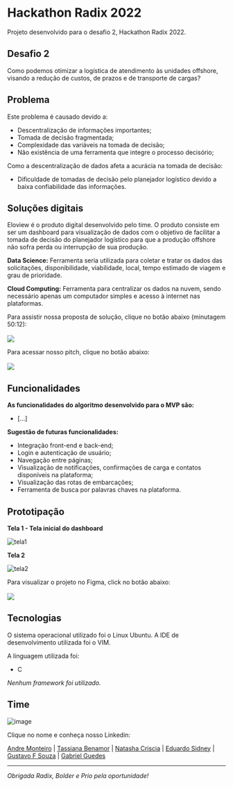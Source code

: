 # Hackathon Radix 2022
Projeto desenvolvido para o desafio 2, Hackathon Radix 2022.



## Desafio 2
Como podemos otimizar a logística de atendimento às unidades offshore, visando a redução de custos, de prazos e de transporte de cargas?

## Problema
Este problema é causado devido a:
- Descentralização de informações importantes;
- Tomada de decisão fragmentada;
- Complexidade das variáveis na tomada de decisão;
- Não existência de uma ferramenta que integre o processo decisório;

Como a descentralização de dados afeta a acurácia na tomada de decisão:
- Dificuldade de tomadas de decisão pelo planejador logístico devido a baixa confiabilidade das informações.

## Soluções digitais

Eloview é o produto digital desenvolvido pelo time. O produto consiste em ser um dashboard para visualização de dados com o objetivo de facilitar a tomada de decisão do planejador logístico para que a produção offshore não sofra perda ou interrupção de sua produção.

**Data Science:** Ferramenta seria utilizada para coletar e tratar os dados das solicitações, disponibilidade, viabilidade, local, tempo estimado de viagem e grau de prioridade.

**Cloud Computing:** Ferramenta para centralizar os dados na nuvem, sendo necessário apenas um computador simples e acesso à internet nas plataformas.

Para assistir nossa proposta de solução, clique no botão abaixo (minutagem 50:12):
<br>
<br>
<a href="https://www.youtube.com/watch?v=TqbmhcLSnVk&t=3038s" target="_blank">
  <img src="https://img.shields.io/badge/Youtube-282828?style=for-the-badge&logo=youtube&logoColor=white">
</a>

Para acessar nosso pitch, clique no botão abaixo:
<br>
<br>
<a href="https://www.canva.com/design/DAFRUazUM1c/aCZPUfEF2X1ngowP_k1MFg/view?utm_content=DAFRUazUM1c&utm_campaign=designshare&utm_medium=link2&utm_source=sharebutton" target="_blank">
  <img src="https://img.shields.io/badge/Canva-282828?style=for-the-badge&logo=canva&logoColor=white">
</a>

## Funcionalidades


**As funcionalidades do algoritmo desenvolvido para o MVP são:**
- [...]

**Sugestão de futuras funcionalidades:**
- Integração front-end e back-end;
- Login e autenticação de usuário;
- Navegação entre páginas;
- Visualização de notificações, confirmações de carga e contatos disponíveis na plataforma;
- Visualização das rotas de embarcações;
- Ferramenta de busca por palavras chaves na plataforma.


## Prototipação

**Tela 1 - Tela inicial do dashboard**

![tela1](https://user-images.githubusercontent.com/87051404/204065788-e5265787-1f25-4161-b794-7520c783042a.png)

**Tela 2**

![tela2](https://user-images.githubusercontent.com/87051404/204065797-3c39e0d4-6e4d-4229-b0ae-d1e2eab5b137.png)

Para visualizar o projeto no Figma, click no botão abaixo:
<br>
<br>
<a href="https://www.figma.com/proto/zu7Xgk3lUnCKMiPa14inrD/Dashboard?node-id=1%3A2825&scaling=min-zoom&page-id=0%3A1" target="_blank">
  <img src="https://img.shields.io/badge/Figma-282828?style=for-the-badge&logo=figma&logoColor=white">
</a>

## Tecnologias
O sistema operacional utilizado foi o Linux Ubuntu. A IDE de desenvolvimento utilizada foi o VIM.

A linguagem utilizada foi:
- C

*Nenhum framework foi utilizado.*

## Time
![image](https://user-images.githubusercontent.com/87051404/204063603-fd78c558-2176-4d3a-9502-8202a9916a23.png)

Clique no nome e conheça nosso Linkedin:

<a style="text-decoration=none" href="https://www.linkedin.com/in/andremktd/" alt="linkedin">Andre Monteiro</a> | 
<a href="https://www.linkedin.com/in/tassiana-benamor/" alt="linkedin">Tassiana Benamor</a> | 
<a href="https://www.linkedin.com/in/natasha-criscia-91749518b/" alt="linkedin">Natasha Criscia</a> | 
<a href="https://www.linkedin.com/in/eduardo-sidney-238201209/" alt="linkedin">Eduardo Sidney</a> | 
<a href="https://www.linkedin.com/in/gustavo-sousa-dt/" alt="linkedin">Gustavo F Souza</a> | 
<a href="https://www.linkedin.com/in/gabriel-guedes-0043b6249/" alt="linkedin">Gabriel Guedes</a>

<hr>

*Obrigada Radix, Bolder e Prio pela oportunidade!*

